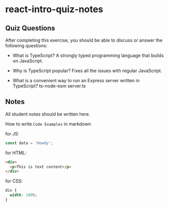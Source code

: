 # react-intro-quiz-notes

## Quiz Questions

After completing this exercise, you should be able to discuss or answer the following questions:

- What is TypeScript?
  A strongly typed programming language that builds on JavaScript.

- Why is TypeScript popular?
  Fixes all the issues with regular JavaScript.

- What is a convenient way to run an Express server written in TypeScript?
  ts-node-esm server.ts

## Notes

All student notes should be written here.

How to write `Code Examples` in markdown

for JS:

```javascript
const data = 'Howdy';
```

for HTML:

```html
<div>
  <p>This is text content</p>
</div>
```

for CSS:

```css
div {
  width: 100%;
}
```
